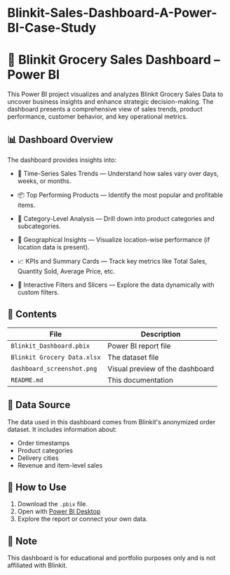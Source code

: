 # Blinkit-Sales-Dashboard-A-Power-BI-Case-Study
# 🛒 Blinkit Grocery Sales Dashboard – Power BI

This Power BI project visualizes and analyzes Blinkit Grocery Sales Data to uncover business insights and enhance strategic decision-making. The dashboard presents a comprehensive view of sales trends, product performance, customer behavior, and key operational metrics.
## 📊 Dashboard Overview

The dashboard provides insights into:

- 📅 Time-Series Sales Trends — Understand how sales vary over days, weeks, or months.

- 📦 Top Performing Products — Identify the most popular and profitable items.

- 🛒 Category-Level Analysis — Drill down into product categories and subcategories.

- 📍 Geographical Insights — Visualize location-wise performance (if location data is present).

- 📈 KPIs and Summary Cards — Track key metrics like Total Sales, Quantity Sold, Average Price, etc.

- 🔎 Interactive Filters and Slicers — Explore the data dynamically with custom filters.

## 📁 Contents

| File | Description |
|------|-------------|
| `Blinkit_Dashboard.pbix` | Power BI report file |
| `Blinkit Grocery Data.xlsx` | The dataset file |
| `dashboard_screenshot.png` | Visual preview of the dashboard |
| `README.md` | This documentation |

## 🧾 Data Source

The data used in this dashboard comes from Blinkit's anonymized order dataset. It includes information about:

- Order timestamps
- Product categories
- Delivery cities
- Revenue and item-level sales

## 🚀 How to Use

1. Download the `.pbix` file.
2. Open with [Power BI Desktop](https://powerbi.microsoft.com/)
3. Explore the report or connect your own data.

## 📌 Note

This dashboard is for educational and portfolio purposes only and is not affiliated with Blinkit.
